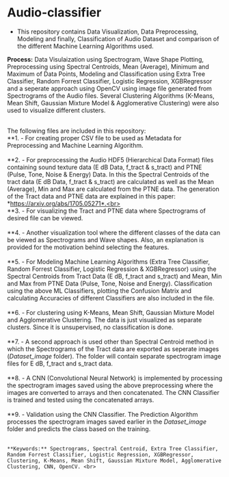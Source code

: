 # Audio-classifier

* This repository contains Data Visualization, Data Preprocessing, Modeling and finally, Classification of Audio Dataset 
 and comparison of the different Machine Learning Algorithms used. <br>

**Process:** Data Visulaization using Spectrogram, Wave Shape Plotting, Preprocessing using Spectral Centroids, Mean (Average), Minimum and Maximum of Data Points, Modeling and Classification using Extra Tree Classifier, Random Forrest Classifier, Logistic Regression, XGBRegressor and a seperate approach using OpenCV using image file generated from Spectrograms of the Audio files. Several Clustering Algorithms (K-Means, Mean Shift, Gaussian Mixture Model & Agglomerative Clustering) were also used to visualize different clusters.<br><br>

The following files are included in this repository:<br>
    **1.  - For creating proper CSV file to be used as Metadata for Preprocessing and Machine Learning Algorithm.<br><br>
    **2.  - For preprocessing the Audio HDF5 (Hierarchical Data Format) files containing sound texture data (E dB Data, f_tract & s_tract) and PTNE (Pulse, Tone, Noise & Energy) Data. In this the Spectral Centroids of the tract data (E dB Data, f_tract & s_tract) are calculated as well as the Mean (Average), Min and Max are calculated from the PTNE data. The generation of the Tract data and PTNE data are explained in this paper: *https://arxiv.org/abs/1705.05271*.<br><br>
    **3. - For visualizing the Tract and PTNE data where Spectrograms of desired file can be viewed.<br><br>
    **4. - Another visualization tool where the different classes of the data can be viewed as Spectrograms and Wave shapes. Also, an explanation is provided for the motivation behind selecting the features.<br><br>
    **5. - For Modeling Machine Learning Algorithms (Extra Tree Classifier, Random Forrest Classifier, Logistic Regression & XGBRegressor) using the Spectral Centroids from Tract Data (E dB, f_tract and s_tract) and Mean, Min and Max from PTNE Data (Pulse, Tone, Noise and Energy). Classification using the above ML Classifiers, plotting the Confusion Matrix and calculating Accuracies of different Classifiers are also included in the file.<br><br>
    **6. - For clustering using K-Means, Mean Shift, Gaussian Mixture Model and Agglomerative Clustering. The data is just visualized as separate clusters. Since it is unsupervised, no classification is done.<br><br>
    **7. - A second approach is used other than Spectral Centroid method in which the Spectrograms of the Tract data are exported as seperate images (*Dataset_image* folder). The folder will contain separate spectrogram image files for E dB, f_tract and s_tract data.<br><br>
    **8. - A CNN (Convolutional Neural Network) is implemented by processing the spectrogram images saved using the above preprocessing where the images are converted to arrays and then concatenated. The CNN Classifier is trained and tested using the concatenated arrays.<br><br>
    **9. - Validation using the CNN Classifier. The Prediction Algorithm processes the spectrogram images saved earlier in the *Dataset_image* folder and predicts the class based on the training.<br><br>

    **Keywords:** Spectrograms, Spectral Centroid, Extra Tree Classifier, Random Forrest Classifier, Logistic Regression, XGBRegressor, Clustering, K-Means, Mean Shift, Gaussian Mixture Model, Agglomerative Clustering, CNN, OpenCV. <br>
    
<!-- **Note 1:** Accuracies of all algorithms used is this repository are displayed in the Modeling & Classification files (*5_AED_C_clasification_modeling_SC_v1.ipynb & 8_AED_C_clasification_modeling_opencv_v1.ipynb*).<br><br>
**Note 2:** The Metadata CSV files a very important role in all of the above files as the catagories are defined in the CSV file. And the CSV files is the first file that is loaded into all the above methods.<br><br>
**Note 3:** Due to storage size limitation of GitHub, the Dataset HDF5 files from the *ESC_50_Subset* were not uploaded. Instead the *npy files (ptne_features.npy & spectrum_features.npy)* generated by the preprocessing the HDF5 files are included in the repository to be used for Modeling and Classification using the Spectral Centroid Method (*5_AED_C_clasification_modeling_SC_v1.ipynb*). The Spectrogram images generated by the OpenCV Preprocessing (*7_AED_C_preprocessing_opencv_v1.ipynb*) are also inlcuded in the repository (in the *Dataset_image* folder) to be used for the CNN method (*8_AED_C_clasification_modeling_opencv_v1.ipynb & 9_AED_C_prediction_opencv_v1.ipynb*). -->
